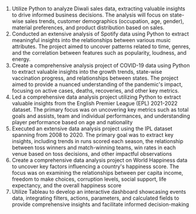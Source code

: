 1. Utilize Python to analyze Diwali sales data, extracting valuable insights to drive informed business decisions. The analysis will focus on state-wise sales trends, customer demographics (occupation, age, gender), material preferences, and product distribution based on sales.
2. Conducted an extensive analysis of Spotify data using Python to extract meaningful insights into the relationships between various music attributes. The project aimed to uncover patterns related to time, genres, and the correlation between features such as popularity, loudness, and energy.
3. Create a comprehensive analysis project of COVID-19 data using Python to extract valuable insights into the growth trends, state-wise vaccination progress, and relationships between states. The project aimed to provide a nuanced understanding of the pandemic's impact, focusing on active cases, deaths, recoveries, and other key metrics.
4. Led a comprehensive data analysis project utilizing Python to extract valuable insights from the English Premier League (EPL) 2021-2022 dataset. The primary focus was on uncovering key metrics such as total goals and assists, team and individual performances, and understanding player performance based on age and nationality
5. Executed an extensive data analysis project using the IPL dataset spanning from 2008 to 2020. The primary goal was to extract key insights, including trends in runs scored each season, the relationship between toss winners and match-winning teams, win rates in each venue based on toss decisions, and other impactful observations
6.  Create a comprehensive data analysis project on World Happiness data to uncover key factors influencing a country's happiness score. The focus was on examining the relationships between per capita income, freedom to make choices, corruption levels, social support, life expectancy, and the overall happiness score
7. Utilize Tableau to develop an interactive dashboard showcasing events data, integrating filters, actions, parameters, and calculated fields to provide comprehensive insights and facilitate informed decision-making
